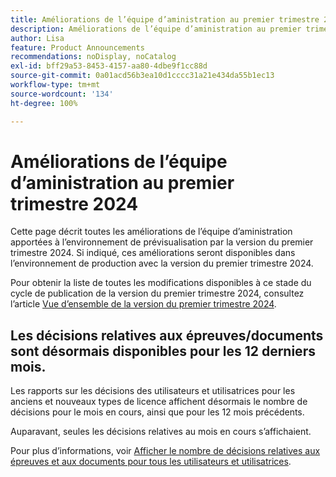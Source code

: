 ```yaml
---
title: Améliorations de l’équipe d’aministration au premier trimestre 2024
description: Améliorations de l’équipe d’aministration au premier trimestre 2024
author: Lisa
feature: Product Announcements
recommendations: noDisplay, noCatalog
exl-id: bff29a53-8453-4157-aa80-4dbe9f1cc88d
source-git-commit: 0a01acd56b3ea10d1cccc31a21e434da55b1ec13
workflow-type: tm+mt
source-wordcount: '134'
ht-degree: 100%

---
```


# Améliorations de l’équipe d’aministration au premier trimestre 2024

Cette page décrit toutes les améliorations de l’équipe d’aministration apportées à l’environnement de prévisualisation par la version du premier trimestre 2024. Si indiqué, ces améliorations seront disponibles dans l’environnement de production avec la version du premier trimestre 2024.

Pour obtenir la liste de toutes les modifications disponibles à ce stade du cycle de publication de la version du premier trimestre 2024, consultez l’article [Vue d’ensemble de la version du premier trimestre 2024](/help/quicksilver/product-announcements/product-releases/24-q1-release-activity/24-q1-release-overview.md).

## Les décisions relatives aux épreuves/documents sont désormais disponibles pour les 12 derniers mois.

Les rapports sur les décisions des utilisateurs et utilisatrices pour les anciens et nouveaux types de licence affichent désormais le nombre de décisions pour le mois en cours, ainsi que pour les 12 mois précédents.

Auparavant, seules les décisions relatives au mois en cours s’affichaient.

Pour plus d’informations, voir [Afficher le nombre de décisions relatives aux épreuves et aux documents pour tous les utilisateurs et utilisatrices](/help/quicksilver/review-and-approve-work/tips-tricks-troubleshooting-approvals/view-number-of-decisions-for-users.md).
